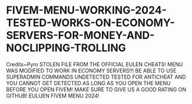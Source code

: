 # FIVEM-MENU-WORKING-2024-TESTED-WORKS-ON-ECONOMY-SERVERS-FOR-MONEY-AND-NOCLIPPING-TROLLING
Credits~Pyro
STOLEN FILE FROM THE OFFICIAL EULEN CHEATS! 
MENU WAS MODIFIED TO WORK IN ECONOMY SERVERS!!!
BE ABLE TO USE SUPERADMIN COMMANDS UNDETECTED
TESTED FOR ANTICHEAT AND YOU CANNOT GET DETECTED AS LONG AS YOU OPEN THE MENU BEFORE YOU OPEN FIVEM!
MAKE SURE TO GIVE US A GOOD RATING ON GITHUB! EULUEN FIVEM MENU 2024!
